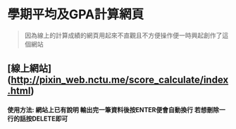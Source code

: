 # 學期平均及GPA計算網頁
>因為線上的計算成績的網頁用起來不直觀且不方便操作便一時興起創作了這個網站
## [線上網站] (http://pixin_web.nctu.me/score_calculate/index.html)
#### 使用方法: 網站上已有說明 輸出完一筆資料後按ENTER便會自動換行 若想刪除一行的話按DELETE即可
